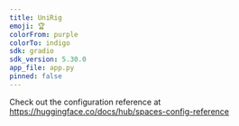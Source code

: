 ```yaml
---
title: UniRig
emoji: 🏆
colorFrom: purple
colorTo: indigo
sdk: gradio
sdk_version: 5.30.0
app_file: app.py
pinned: false
---
```


Check out the configuration reference at https://huggingface.co/docs/hub/spaces-config-reference